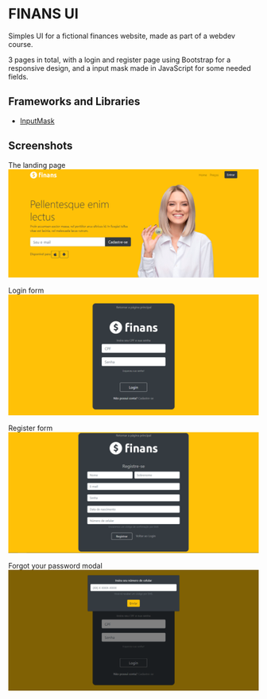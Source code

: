 
# FINANS UI

Simples UI for a fictional finances website, made as part of a webdev course.

3 pages in total, with a login and register page using Bootstrap for a responsive design, and a input mask made in JavaScript for some needed fields. 

## Frameworks and Libraries

 - [InputMask](https://github.com/RobinHerbots/Inputmask)

## Screenshots 

The landing page 
![Landing Page](images/landingpagetop.PNG)


Login form
![Login and register page](images/registerlogin.PNG)

Register form
![Register form](images/register.PNG)


Forgot your password modal
![Forgot your password](images/forgotpw.PNG)


